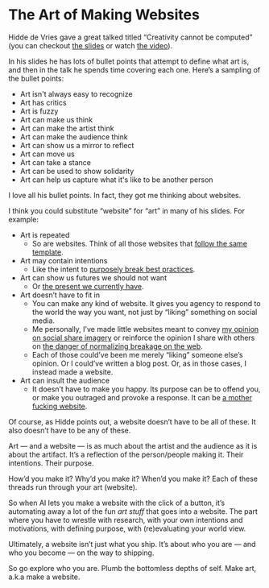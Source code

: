 # The Art of Making Websites

Hidde de Vries gave a great talked titled “Creativity cannot be computed” (you can checkout [the slides](https://talks.hiddedevries.nl/dFZf3b/slides) or watch [the video](https://www.youtube.com/watch?v=WqNgGmmwj7U)).

In his slides he has lots of bullet points that attempt to define what art is, and then in the talk he spends time covering each one. Here’s a sampling of the bullet points:

- Art isn't always easy to recognize
- Art has critics
- Art is fuzzy
- Art can make us think
- Art can make the artist think
- Art can make the audience think
- Art can show us a mirror to reflect
- Art can move us
- Art can take a stance
- Art can be used to show solidarity
- Art can help us capture what it's like to be another person

I love all his bullet points. In fact, they got me thinking about websites.

I think you could substitute “website” for “art” in many of his slides. For example:

- Art is repeated
	- So are websites. Think of all those websites that [follow the same template](http://dagusa.com).
- Art may contain intentions
	- Like the intent to [purposely break best practices](https://www.lingscars.com).
- Art can show us futures we should not want
	- Or [the present we currently have](https://how-i-experience-web-today.com).
- Art doesn’t have to fit in
	- You can make any kind of website. It gives you agency to respond to the world the way you want, not just by “liking” something on social media.
	- Me personally, I’ve made little websites meant to convey [my opinion on social share imagery](https://omgimg.jim-nielsen.com) or reinforce the opinion I share with others on [the danger of normalizing breakage on the web](https://www.canistilluse.com).
	- Each of those could’ve been me merely “liking” someone else’s opinion. Or I could’ve written a blog post. Or, as in those cases, I instead made a website.
- Art can insult the audience
	- It doesn’t have to make you happy. Its purpose can be to offend you, or make you outraged and provoke a response. It can be [a mother fucking website](https://motherfuckingwebsite.com).

Of course, as Hidde points out, a website doesn’t have to be all of these. It also doesn’t have to be any of these.

Art — and a website — is as much about the artist and the audience as it is about the artifact. It’s a reflection of the person/people making it. Their intentions. Their purpose.

How’d you make it? Why’d you make it? When’d you make it? Each of these threads run through your art (website).

So when AI lets you make a website with the click of a button, it’s automating away a lot of the fun _art stuff_ that goes into a website. The part where you have to wrestle with research, with your own intentions and motivations, with defining purpose, with (re)evaluating your world view.

Ultimately, a website isn’t just what you ship. It’s about who you are — and who you become — on the way to shipping. 

So go explore who you are. Plumb the bottomless depths of self. Make art, a.k.a make a website.